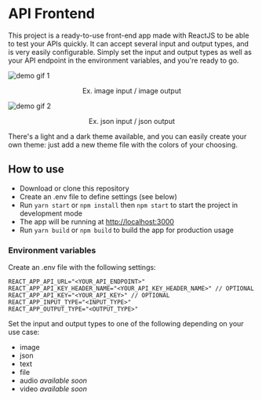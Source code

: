 # API Frontend

This project is a ready-to-use front-end app made with ReactJS to be able to test your APIs quickly.
It can accept several input and output types, and is very easily configurable. Simply set the input and output types as well as your API endpoint in the environment variables, and you're ready to go.

![demo gif 1](https://github.com/Kagigz/api-frontend/blob/master/demo/demo1.gif)
<p align="center">Ex. image input / image output</p>

![demo gif 2](https://github.com/Kagigz/api-frontend/blob/master/demo/demo2.gif)
<p align="center">Ex. json input / json output</p>

There's a light and a dark theme available, and you can easily create your own theme: just add a new theme file with the colors of your choosing.

## How to use

- Download or clone this repository
- Create an .env file to define settings (see below)
- Run `yarn start` or `npm install` then `npm start` to start the project in development mode
- The app will be running at [http://localhost:3000](http://localhost:3000)
- Run `yarn build` or `npm build` to build the app for production usage

### Environment variables

Create an .env file with the following settings:

```
REACT_APP_API_URL="<YOUR_API_ENDPOINT>"
REACT_APP_API_KEY_HEADER_NAME="<YOUR_API_KEY_HEADER_NAME>" // OPTIONAL
REACT_APP_API_KEY="<YOUR_API_KEY>" // OPTIONAL
REACT_APP_INPUT_TYPE="<INPUT_TYPE>"
REACT_APP_OUTPUT_TYPE="<OUTPUT_TYPE>"
```

Set the input and output types to one of the following depending on your use case:
- image
- json
- text
- file
- audio *available soon*
- video *available soon*
